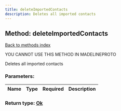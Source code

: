 ```yaml
---
title: deleteImportedContacts
description: Deletes all imported contacts
---
```

## Method: deleteImportedContacts  
[Back to methods index](index.md)


YOU CANNOT USE THIS METHOD IN MADELINEPROTO


Deletes all imported contacts

### Parameters:

| Name     |    Type       | Required | Description |
|----------|---------------|----------|-------------|


### Return type: [Ok](../types/Ok.md)


